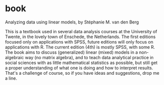 # book
Analyzing data using linear models, by Stéphanie M. van den Berg


This is a textbook used in several data analysis courses at the University of Twente, in the lovely town of Enschede, the Netherlands. The first editions focused only on applications with SPSS, future editions will only focus on applications with R. The current edition (4th) is mostly SPSS, with some R. The book aims to discuss (generalized) linear (mixed) models in a non-algebraic way (no matrix algebra), and to teach data analytical practice in social sciences with as little mathematical statistics as possible, but still get a proper understanding of what one is doing and how to interpret results. That's a challenge of course, so if you have ideas and suggestions, drop me a line.
